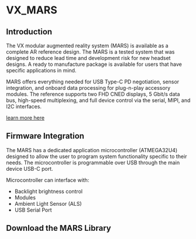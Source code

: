 # VX_MARS

## Introduction
The VX modular augmented reality system (MARS) is available as a complete AR reference design. The MARS is a tested system that was designed to reduce lead time and development risk for new headset designs. A ready to manufacture package is available for users that have specific applications in mind.

MARS offers everything needed for USB Type-C PD negotiation, sensor integration, and onboard data processing for plug-n-play accessory modules. The reference supports two FHD CNED displays, 5 Gbit/s data bus, high-speed multiplexing, and full device control via the serial, MIPI, and I2C interfaces.

[learn more here](https://www.vx-inc.com)

## Firmware Integration
The MARS has a dedicated application microcontroller (ATMEGA32U4) designed to allow the user to program system functionality specific to their needs. The microcontroller is programmable over USB through the main device USB-C port. 

  Microcontroller can interface with:
  * Backlight brightness control 
  * Modules
  * Ambient Light Sensor (ALS)
  * USB Serial Port

## Download the MARS Library
